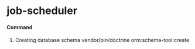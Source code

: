 job-scheduler
=============

#### Command
1) Creating database schema
   vendor/bin/doctrine orm:schema-tool:create